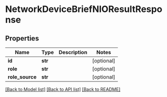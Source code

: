 # NetworkDeviceBriefNIOResultResponse

## Properties
Name | Type | Description | Notes
------------ | ------------- | ------------- | -------------
**id** | **str** |  | [optional] 
**role** | **str** |  | [optional] 
**role_source** | **str** |  | [optional] 

[[Back to Model list]](../README.md#documentation-for-models) [[Back to API list]](../README.md#documentation-for-api-endpoints) [[Back to README]](../README.md)


